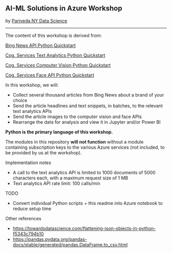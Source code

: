 ## AI-ML Solutions in Azure Workshop

by [Pariveda NY Data Science](github.com/pariveda-ny-data-science)

---

The content of this workshop is derived from:

[Bing News API Python Quickstart](https://docs.microsoft.com/en-us/azure/cognitive-services/bing-news-search/python)

[Cog. Services Text Analytics Python Quickstart](https://docs.microsoft.com/en-us/azure/cognitive-services/text-analytics/quickstarts/python)

[Cog. Services Computer Vision Python Quickstart](https://docs.microsoft.com/en-us/azure/cognitive-services/computer-vision/quickstarts/python-analyze)

[Cog. Services Face API Python Quickstart](https://docs.microsoft.com/en-us/azure/cognitive-services/face/QuickStarts/Python)

In this workshop, we will:
* Collect several thousand articles from Bing News about a brand of your choice
* Send the article headlines and text snippets, in batches, to the relevant text analytics APIs
* Send the article images to the computer vision and face APIs
* Rearrange the data for analysis and view it in Jupyter and/or Power BI

**Python is the primary language of this workshop.**

The modules in this repository **will not function** without a module containing subscription keys to the various Azure services (not included, to be provided by us at the workshop).

Implementation notes
* A call to the text analytics API is limited to 1000 documents of 5000 characters each, with a maximum request size of 1 MB
* Text analytics API rate limit: 100 calls/min

TODO
* Convert individual Python scripts + this readme into Azure notebook to reduce setup time

Other references
* https://towardsdatascience.com/flattening-json-objects-in-python-f5343c794b10
* https://pandas.pydata.org/pandas-docs/stable/generated/pandas.DataFrame.to_csv.html

